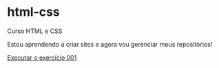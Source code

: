 # html-css
 Curso HTML e CSS

 Estou aprendendo a criar sites e agora vou gerenciar meus repositórios!

 <a href="https://pauloalves050.github.io/html-css/exercicios/ex001/index.html">Executar o exercício 001</a>
